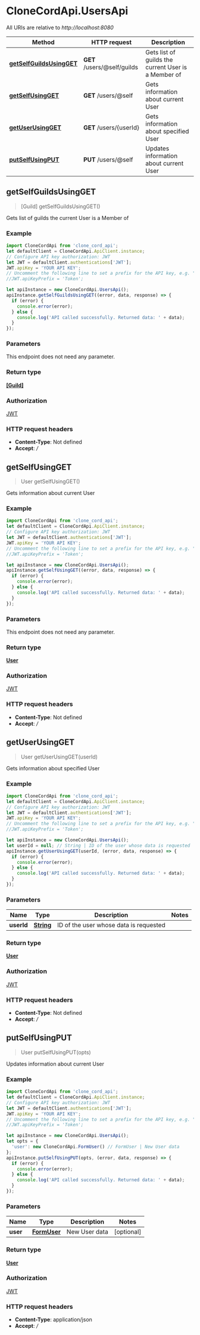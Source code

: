 # CloneCordApi.UsersApi

All URIs are relative to *http://localhost:8080*

Method | HTTP request | Description
------------- | ------------- | -------------
[**getSelfGuildsUsingGET**](UsersApi.md#getSelfGuildsUsingGET) | **GET** /users/@self/guilds | Gets list of guilds the current User is a Member of
[**getSelfUsingGET**](UsersApi.md#getSelfUsingGET) | **GET** /users/@self | Gets information about current User
[**getUserUsingGET**](UsersApi.md#getUserUsingGET) | **GET** /users/{userId} | Gets information about specified User
[**putSelfUsingPUT**](UsersApi.md#putSelfUsingPUT) | **PUT** /users/@self | Updates information about current User



## getSelfGuildsUsingGET

> [Guild] getSelfGuildsUsingGET()

Gets list of guilds the current User is a Member of

### Example

```javascript
import CloneCordApi from 'clone_cord_api';
let defaultClient = CloneCordApi.ApiClient.instance;
// Configure API key authorization: JWT
let JWT = defaultClient.authentications['JWT'];
JWT.apiKey = 'YOUR API KEY';
// Uncomment the following line to set a prefix for the API key, e.g. "Token" (defaults to null)
//JWT.apiKeyPrefix = 'Token';

let apiInstance = new CloneCordApi.UsersApi();
apiInstance.getSelfGuildsUsingGET((error, data, response) => {
  if (error) {
    console.error(error);
  } else {
    console.log('API called successfully. Returned data: ' + data);
  }
});
```

### Parameters

This endpoint does not need any parameter.

### Return type

[**[Guild]**](Guild.md)

### Authorization

[JWT](../README.md#JWT)

### HTTP request headers

- **Content-Type**: Not defined
- **Accept**: */*


## getSelfUsingGET

> User getSelfUsingGET()

Gets information about current User

### Example

```javascript
import CloneCordApi from 'clone_cord_api';
let defaultClient = CloneCordApi.ApiClient.instance;
// Configure API key authorization: JWT
let JWT = defaultClient.authentications['JWT'];
JWT.apiKey = 'YOUR API KEY';
// Uncomment the following line to set a prefix for the API key, e.g. "Token" (defaults to null)
//JWT.apiKeyPrefix = 'Token';

let apiInstance = new CloneCordApi.UsersApi();
apiInstance.getSelfUsingGET((error, data, response) => {
  if (error) {
    console.error(error);
  } else {
    console.log('API called successfully. Returned data: ' + data);
  }
});
```

### Parameters

This endpoint does not need any parameter.

### Return type

[**User**](User.md)

### Authorization

[JWT](../README.md#JWT)

### HTTP request headers

- **Content-Type**: Not defined
- **Accept**: */*


## getUserUsingGET

> User getUserUsingGET(userId)

Gets information about specified User

### Example

```javascript
import CloneCordApi from 'clone_cord_api';
let defaultClient = CloneCordApi.ApiClient.instance;
// Configure API key authorization: JWT
let JWT = defaultClient.authentications['JWT'];
JWT.apiKey = 'YOUR API KEY';
// Uncomment the following line to set a prefix for the API key, e.g. "Token" (defaults to null)
//JWT.apiKeyPrefix = 'Token';

let apiInstance = new CloneCordApi.UsersApi();
let userId = null; // String | ID of the user whose data is requested
apiInstance.getUserUsingGET(userId, (error, data, response) => {
  if (error) {
    console.error(error);
  } else {
    console.log('API called successfully. Returned data: ' + data);
  }
});
```

### Parameters


Name | Type | Description  | Notes
------------- | ------------- | ------------- | -------------
 **userId** | [**String**](.md)| ID of the user whose data is requested | 

### Return type

[**User**](User.md)

### Authorization

[JWT](../README.md#JWT)

### HTTP request headers

- **Content-Type**: Not defined
- **Accept**: */*


## putSelfUsingPUT

> User putSelfUsingPUT(opts)

Updates information about current User

### Example

```javascript
import CloneCordApi from 'clone_cord_api';
let defaultClient = CloneCordApi.ApiClient.instance;
// Configure API key authorization: JWT
let JWT = defaultClient.authentications['JWT'];
JWT.apiKey = 'YOUR API KEY';
// Uncomment the following line to set a prefix for the API key, e.g. "Token" (defaults to null)
//JWT.apiKeyPrefix = 'Token';

let apiInstance = new CloneCordApi.UsersApi();
let opts = {
  'user': new CloneCordApi.FormUser() // FormUser | New User data
};
apiInstance.putSelfUsingPUT(opts, (error, data, response) => {
  if (error) {
    console.error(error);
  } else {
    console.log('API called successfully. Returned data: ' + data);
  }
});
```

### Parameters


Name | Type | Description  | Notes
------------- | ------------- | ------------- | -------------
 **user** | [**FormUser**](FormUser.md)| New User data | [optional] 

### Return type

[**User**](User.md)

### Authorization

[JWT](../README.md#JWT)

### HTTP request headers

- **Content-Type**: application/json
- **Accept**: */*

